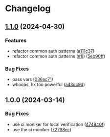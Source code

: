# Changelog

## [1.1.0](https://github.com/entur/gha-meta/compare/v1.0.0...v1.1.0) (2024-04-30)


### Features

* refactor common auth patterns ([a111c37](https://github.com/entur/gha-meta/commit/a111c379b5a856e3ef7664d1c1740940b3d1b63a))
* refactor common auth patterns ([#8](https://github.com/entur/gha-meta/issues/8)) ([5eb90ff](https://github.com/entur/gha-meta/commit/5eb90fffb08de1b8cff73f248050c39200f425b7))


### Bug Fixes

* pass vars ([036ac71](https://github.com/entur/gha-meta/commit/036ac712e285e859e2b0b864e168bf19180c2201))
* whoops, hx too powerful ([ad3dc9d](https://github.com/entur/gha-meta/commit/ad3dc9d77335c2d9054a1769bcfc6242ce8488c1))

## 1.0.0 (2024-03-14)


### Bug Fixes

* use ci moniker for local verification ([474840f](https://github.com/entur/gha-meta/commit/474840f37d75e888bcd60dbbae1ba22057f8aa51))
* use the ci moniker ([72798ec](https://github.com/entur/gha-meta/commit/72798eccb61cef5f07f0bff552ead3dd51f3cd72))

